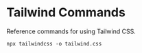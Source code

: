 # Tailwind Commands

Reference commands for using Tailwind CSS.

```
npx tailwindcss -o tailwind.css
```